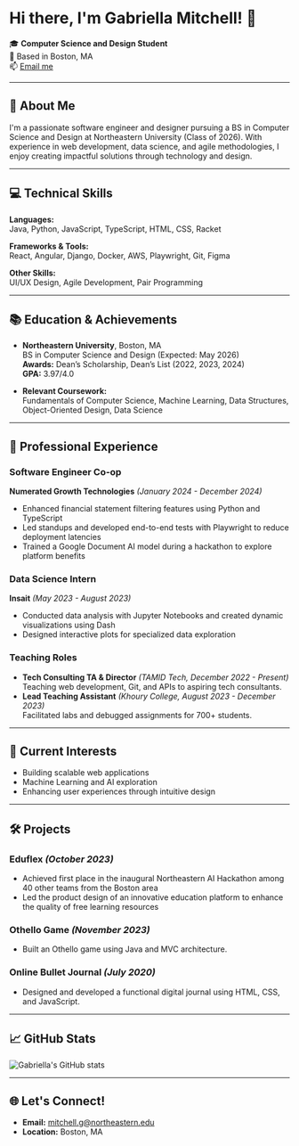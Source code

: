 # Hi there, I'm Gabriella Mitchell! 👋

🎓 **Computer Science and Design Student**  
📍 Based in Boston, MA  
📫 [Email me](mailto:mitchell.g@northeastern.edu)

---

## 🌟 About Me

I'm a passionate software engineer and designer pursuing a BS in Computer Science and Design at Northeastern University (Class of 2026). With experience in web development, data science, and agile methodologies, I enjoy creating impactful solutions through technology and design.

---

## 💻 Technical Skills

**Languages:**  
Java, Python, JavaScript, TypeScript, HTML, CSS, Racket  

**Frameworks & Tools:**  
React, Angular, Django, Docker, AWS, Playwright, Git, Figma  

**Other Skills:**  
UI/UX Design, Agile Development, Pair Programming

---

## 📚 Education & Achievements

- **Northeastern University**, Boston, MA  
  BS in Computer Science and Design (Expected: May 2026)  
  **Awards:** Dean’s Scholarship, Dean’s List (2022, 2023, 2024)  
  **GPA:** 3.97/4.0  

- **Relevant Coursework:**  
  Fundamentals of Computer Science, Machine Learning, Data Structures, Object-Oriented Design, Data Science  

---

## 🏢 Professional Experience

### **Software Engineer Co-op**  
**Numerated Growth Technologies** *(January 2024 - December 2024)*  
- Enhanced financial statement filtering features using Python and TypeScript  
- Led standups and developed end-to-end tests with Playwright to reduce deployment latencies  
- Trained a Google Document AI model during a hackathon to explore platform benefits  

### **Data Science Intern**  
**Insait** *(May 2023 - August 2023)*  
- Conducted data analysis with Jupyter Notebooks and created dynamic visualizations using Dash  
- Designed interactive plots for specialized data exploration  

### **Teaching Roles**  
- **Tech Consulting TA & Director** *(TAMID Tech, December 2022 - Present)*  
  Teaching web development, Git, and APIs to aspiring tech consultants.  
- **Lead Teaching Assistant** *(Khoury College, August 2023 - December 2023)*  
  Facilitated labs and debugged assignments for 700+ students.  

---

## 🌱 Current Interests

- Building scalable web applications  
- Machine Learning and AI exploration  
- Enhancing user experiences through intuitive design  

---

## 🛠️ Projects
### **Eduflex** *(October 2023)* 
- Achieved first place in the inaugural Northeastern AI Hackathon among 40 other teams from the Boston area
- Led the product design of an innovative education platform to enhance the quality of free learning resources

### **Othello Game** *(November 2023)*  
- Built an Othello game using Java and MVC architecture.  

### **Online Bullet Journal** *(July 2020)*  
- Designed and developed a functional digital journal using HTML, CSS, and JavaScript.  

---

## 📈 GitHub Stats

![Gabriella's GitHub stats](https://github-readme-stats.vercel.app/api?username=gabimitchell4&show_icons=true&theme=radical)


---

## 🌐 Let's Connect!

- **Email:** [mitchell.g@northeastern.edu](mailto:mitchell.g@northeastern.edu)  
- **Location:** Boston, MA  
